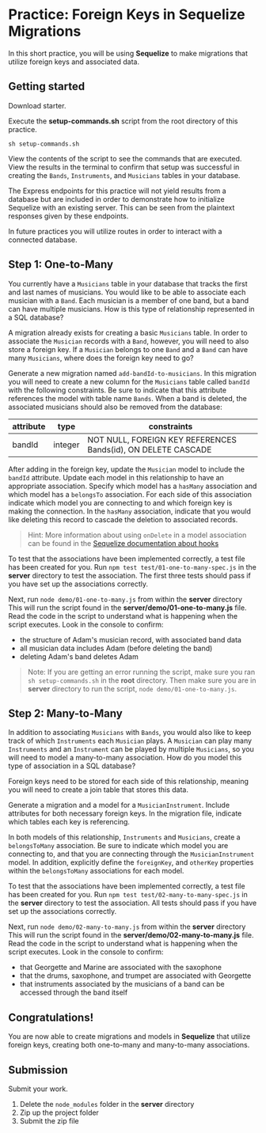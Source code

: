 # Practice: Foreign Keys in Sequelize Migrations

In this short practice, you will be using **Sequelize** to make migrations that
utilize foreign keys and associated data.

## Getting started

Download starter.

Execute the __setup-commands.sh__ script from the root directory of this
practice.

```shell
sh setup-commands.sh
```

View the contents of the script to see the commands that are executed. View the
results in the terminal to confirm that setup was successful in creating the
`Bands`, `Instruments`, and `Musicians` tables in your database.

The Express endpoints for this practice will not yield results from a database
but are included in order to demonstrate how to initialize Sequelize with an
existing server. This can be seen from the plaintext responses given by these
endpoints.

In future practices you will utilize routes in order to interact with a
connected database.

## Step 1: One-to-Many

You currently have a `Musicians` table in your database that tracks the first
and last names of musicians. You would like to be able to associate each
musician with a `Band`. Each musician is a member of one band, but a band can
have multiple musicians. How is this type of relationship represented in a
SQL database?

A migration already exists for creating a basic `Musicians` table. In order to
associate the `Musician` records with a `Band`, however, you will need to also
store a foreign key. If a `Musician` belongs to one `Band` and a `Band` can have
many `Musicians`, where does the foreign key need to go?

Generate a new migration named `add-bandId-to-musicians`. In this migration you
will need to create a new column for the `Musicians` table called `bandId` with
the following constraints. Be sure to indicate that this attribute references
the model with table name `Bands`. When a band is deleted, the associated
musicians should also be removed from the database:

| attribute | type    | constraints                                                   |
| --------- | ------- | ------------------------------------------------------------- |
| bandId    | integer | NOT NULL, FOREIGN KEY REFERENCES Bands(id), ON DELETE CASCADE |

After adding in the foreign key, update the `Musician` model to include the
`bandId` attribute. Update each model in this relationship to have an
appropriate association. Specify which model has a `hasMany` association and
which model has a `belongsTo` association. For each side of this association
indicate which model you are connecting to and which foreign key is making the
connection. In the `hasMany` association, indicate that you would like deleting
this record to cascade the deletion to associated records.

> Hint: More information about using `onDelete` in a model association can be
> found in the [Sequelize documentation about hooks][onDelete-hooks]

To test that the associations have been implemented correctly, a test file has
been created for you. Run `npm test test/01-one-to-many-spec.js` in the
__server__ directory to test the association. The first three tests should pass
if you have set up the associations correctly.

Next, run `node demo/01-one-to-many.js` from within the __server__ directory
This will run the script found in the __server/demo/01-one-to-many.js__ file.
Read the code in the script to understand what is happening when the script
executes. Look in the console to confirm:

- the structure of Adam's musician record, with associated band data
- all musician data includes Adam (before deleting the band)
- deleting Adam's band deletes Adam

> Note: If you are getting an error running the script, make sure you ran
> `sh setup-commands.sh` in the __root__ directory. Then make sure you are in
> __server__ directory to run the script, `node demo/01-one-to-many.js`.

## Step 2: Many-to-Many

In addition to associating `Musicians` with `Bands`, you would also like to keep
track of which `Instruments` each `Musician` plays. A `Musician` can play many
`Instruments` and an `Instrument` can be played by multiple `Musicians`, so you
will need to model a many-to-many association. How do you model this type of
association in a SQL database?

Foreign keys need to be stored for each side of this relationship, meaning you
will need to create a join table that stores this data.

Generate a migration and a model for a `MusicianInstrument`. Include attributes
for both necessary foreign keys. In the migration file, indicate which tables
each key is referencing.

In both models of this relationship, `Instruments` and `Musicians`, create a
`belongsToMany` association. Be sure to indicate which model you are connecting
to, and that you are connecting through the `MusicianInstrument` model. In addition, explicitly define the `foreignKey`, and `otherKey` properties within the `belongsToMany` associations for each model.

To test that the associations have been implemented correctly, a test file has
been created for you. Run `npm test test/02-many-to-many-spec.js` in the
__server__ directory to test the association. All tests should pass if you have
set up the associations correctly.

Next, run `node demo/02-many-to-many.js` from within the __server__ directory
This will run the script found in the __server/demo/02-many-to-many.js__ file.
Read the code in the script to understand what is happening when the script
executes. Look in the console to confirm:

- that Georgette and Marine are associated with the saxophone
- that the drums, saxophone, and trumpet are associated with Georgette
- that instruments associated by the musicians of a band can be accessed through the band itself

## Congratulations!

You are now able to create migrations and models in **Sequelize** that utilize
foreign keys, creating both one-to-many and many-to-many associations.

## Submission

Submit your work.

1. Delete the `node_modules` folder in the __server__ directory
2. Zip up the project folder
3. Submit the zip file

[onDelete-hooks]: https://sequelize.org/master/manual/hooks.html#one-to-one-and-one-to-many-associations
